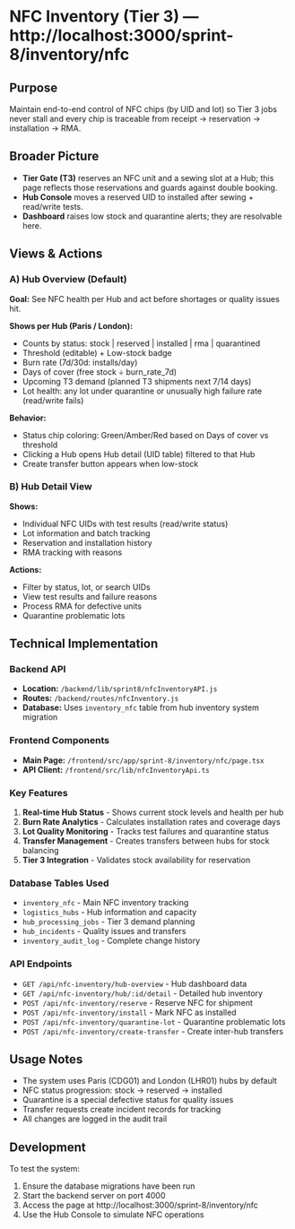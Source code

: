 # NFC Inventory (Tier 3) — http://localhost:3000/sprint-8/inventory/nfc

## Purpose

Maintain end-to-end control of NFC chips (by UID and lot) so Tier 3 jobs never stall and every chip is traceable from receipt → reservation → installation → RMA.

## Broader Picture

- **Tier Gate (T3)** reserves an NFC unit and a sewing slot at a Hub; this page reflects those reservations and guards against double booking.
- **Hub Console** moves a reserved UID to installed after sewing + read/write tests.
- **Dashboard** raises low stock and quarantine alerts; they are resolvable here.

## Views & Actions

### A) Hub Overview (Default)

**Goal:** See NFC health per Hub and act before shortages or quality issues hit.

**Shows per Hub (Paris / London):**
- Counts by status: stock | reserved | installed | rma | quarantined
- Threshold (editable) + Low-stock badge
- Burn rate (7d/30d: installs/day)
- Days of cover (free stock ÷ burn_rate_7d)
- Upcoming T3 demand (planned T3 shipments next 7/14 days)
- Lot health: any lot under quarantine or unusually high failure rate (read/write fails)

**Behavior:**
- Status chip coloring: Green/Amber/Red based on Days of cover vs threshold
- Clicking a Hub opens Hub detail (UID table) filtered to that Hub
- Create transfer button appears when low-stock

### B) Hub Detail View

**Shows:**
- Individual NFC UIDs with test results (read/write status)
- Lot information and batch tracking
- Reservation and installation history
- RMA tracking with reasons

**Actions:**
- Filter by status, lot, or search UIDs
- View test results and failure reasons
- Process RMA for defective units
- Quarantine problematic lots

## Technical Implementation

### Backend API
- **Location:** `/backend/lib/sprint8/nfcInventoryAPI.js`
- **Routes:** `/backend/routes/nfcInventory.js`
- **Database:** Uses `inventory_nfc` table from hub inventory system migration

### Frontend Components
- **Main Page:** `/frontend/src/app/sprint-8/inventory/nfc/page.tsx`
- **API Client:** `/frontend/src/lib/nfcInventoryApi.ts`

### Key Features
1. **Real-time Hub Status** - Shows current stock levels and health per hub
2. **Burn Rate Analytics** - Calculates installation rates and coverage days
3. **Lot Quality Monitoring** - Tracks test failures and quarantine status
4. **Transfer Management** - Creates transfers between hubs for stock balancing
5. **Tier 3 Integration** - Validates stock availability for reservation

### Database Tables Used
- `inventory_nfc` - Main NFC inventory tracking
- `logistics_hubs` - Hub information and capacity
- `hub_processing_jobs` - Tier 3 demand planning
- `hub_incidents` - Quality issues and transfers
- `inventory_audit_log` - Complete change history

### API Endpoints
- `GET /api/nfc-inventory/hub-overview` - Hub dashboard data
- `GET /api/nfc-inventory/hub/:id/detail` - Detailed hub inventory
- `POST /api/nfc-inventory/reserve` - Reserve NFC for shipment
- `POST /api/nfc-inventory/install` - Mark NFC as installed
- `POST /api/nfc-inventory/quarantine-lot` - Quarantine problematic lots
- `POST /api/nfc-inventory/create-transfer` - Create inter-hub transfers

## Usage Notes

- The system uses Paris (CDG01) and London (LHR01) hubs by default
- NFC status progression: stock → reserved → installed
- Quarantine is a special defective status for quality issues
- Transfer requests create incident records for tracking
- All changes are logged in the audit trail

## Development

To test the system:
1. Ensure the database migrations have been run
2. Start the backend server on port 4000  
3. Access the page at http://localhost:3000/sprint-8/inventory/nfc
4. Use the Hub Console to simulate NFC operations
